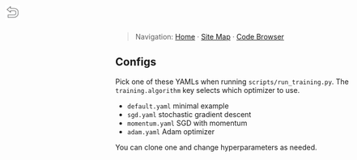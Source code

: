 > Navigation: [Home](../docs/index.md) · [Site Map](../docs/site-map.md) · [Code Browser](../docs/code-browser.md)

<style>
  .back-link {
    position: fixed;       /* stay in viewport as you scroll */
    top: 10px;              /* adjust vertical offset */
    left: 10px;             /* adjust horizontal offset */
    z-index: 1000;          /* sit above most stuff */
  }

  .back-link img {
    width: 30px;             /* size of your arrow — change as needed */
    height: auto;
    cursor: pointer;
  }
</style>

<a href="../README.md" class="back-link">
  <img src="back-arrow.png" alt="Back">
</a>

## Configs

Pick one of these YAMLs when running `scripts/run_training.py`. The `training.algorithm` key selects which optimizer to use.

- `default.yaml` minimal example
- `sgd.yaml` stochastic gradient descent
- `momentum.yaml` SGD with momentum
- `adam.yaml` Adam optimizer

You can clone one and change hyperparameters as needed.
